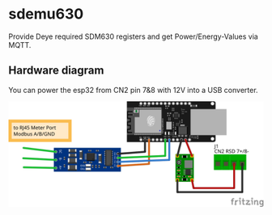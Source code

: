 # sdemu630
Provide Deye required SDM630 registers and get Power/Energy-Values via MQTT.

## Hardware diagram
You can power the esp32 from CN2 pin 7&8 with 12V into a USB converter.

![image](https://github.com/altelch/esphome-sdemu630/blob/main/SDEMU630_Steckplatine.svg)
